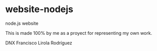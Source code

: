 # website-nodejs
node.js website

This is made 100% by me as a proyect for representing my own work.

DNX Francisco Lirola Rodríguez

